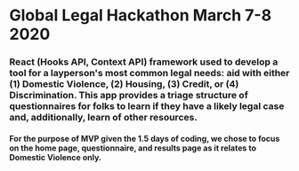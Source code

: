 # Global Legal Hackathon March 7-8 2020

### React (Hooks API, Context API) framework used to develop a tool for a layperson's most common legal needs: aid with either (1) Domestic Violence, (2) Housing, (3) Credit, or (4) Discrimination. This app provides a triage structure of questionnaires for folks to learn if they have a likely legal case and, additionally, learn of other resources. 

#### For the purpose of MVP given the 1.5 days of coding, we chose to focus on the home page, questionnaire, and results page as it relates to Domestic Violence only. 
